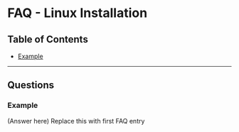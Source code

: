 # FAQ - Linux Installation

## Table of Contents
- [Example](#Example)

---

## Questions

### Example
(Answer here)
Replace this with first FAQ entry
